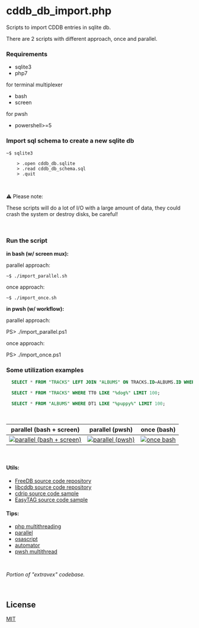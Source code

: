 # cddb_db_import.php

Scripts to import CDDB entries in sqlite db.

There are 2 scripts with different approach, once and parallel.


### Requirements

- sqlite3
- php7

for terminal multiplexer

- bash
- screen

for pwsh

- powershell>=5


### Import sql schema to create a new sqlite db

```console
~$ sqlite3

    > .open cddb_db.sqlite
    > .read cddb_db_schema.sql  
    > .quit
```

 

⚠️ Please note:

These scripts will do a lot of I/O with a large amount of data, they could crash the system or destroy disks, be careful!

 

### Run the script

**in bash (w/ screen mux):**

parallel approach:

	~$ ./import_parallel.sh

once approach:

	~$ ./import_once.sh


**in pwsh (w/ workflow):**

parallel approach:

  PS> ./import_parallel.ps1

once approach:

  PS> ./import_once.ps1



### Some utilization examples

```sql
  SELECT * FROM "TRACKS" LEFT JOIN "ALBUMS" ON TRACKS.ID=ALBUMS.ID WHERE DT1 LIKE "%bob%" LIMIT 100;
```

```sql
  SELECT * FROM "TRACKS" WHERE TT0 LIKE "%dog%" LIMIT 100;
```

```sql
  SELECT * FROM "ALBUMS" WHERE DT1 LIKE "%puppy%" LIMIT 100;
```

 

|parallel (bash + screen)|parallel (pwsh)|once (bash)|
|-|-|-|
|[![parallel (bash + screen)](../res/parallel_bash-screen.jpg)](https://raw.githubusercontent.com/leolweb/cddb_db_import/res/parallel_bash-screen.jpg)|[![parallel (pwsh)](../res/parallel_pwsh.jpg)](https://raw.githubusercontent.com/leolweb/cddb_db_import/res/parallel_pwsh.jpg)|[![once bash](../res/once_bash.jpg)](https://raw.githubusercontent.com/leolweb/cddb_db_import/res/once_bash.jpg)|

 

#### Utils:

- [FreeDB source code repository](http://ftp.freedb.org/pub/freedb/)
- [libcddb source code repository](http://libcddb.sourceforge.net/)
- [cdrip source code sample](http://www.leapsecond.com/tools/cdrip.c)
- [EasyTAG source code sample](https://github.com/GNOME/easytag/blob/master/src/cddb_dialog.c)


#### Tips:

- [php multithreading](http://php.net/manual/en/intro.pthreads.php)
- [parallel](https://www.gnu.org/software/parallel/)
- [osascript](https://developer.apple.com/library/archive/documentation/AppleScript/Conceptual/AppleScriptLangGuide/introduction/ASLR_intro.html)
- [automator](https://developer.apple.com/documentation/automator)
- [pwsh multithread](https://docs.microsoft.com/en-us/powershell/scripting/core-powershell/workflows-guide)

 

_Portion of "extravex" codebase._

 

## License

[MIT](LICENSE)
